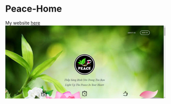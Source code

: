 # Peace-Home
My website [here](https://iris-mygh.github.io/peace-home/)
<img src="https://github.com/iris-mygh/peace-home/blob/main/src/img/myweb.jpg">


